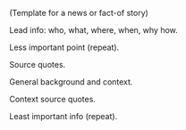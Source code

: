 
(Template for a news or fact-of story)

Lead info: who, what, where, when, why how.

Less important point (repeat).

Source quotes.

General background and context.

Context source quotes.

Least important info (repeat).